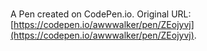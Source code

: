 # 

A Pen created on CodePen.io. Original URL: [https://codepen.io/awwwalker/pen/ZEojyvj](https://codepen.io/awwwalker/pen/ZEojyvj).

